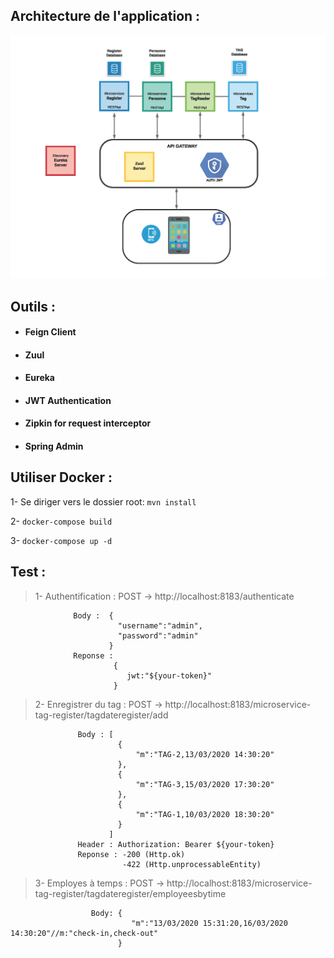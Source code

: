 ## Architecture de l'application : 

  ![Architecture](https://github.com/alilou1998/NFC_Architecture_Microservices/blob/master/NFC%20Microservices_Architecture_2.png)

## Outils :

- #### Feign Client
- #### Zuul 
- #### Eureka
- #### JWT Authentication
- #### Zipkin for request interceptor
- #### Spring Admin

## Utiliser Docker : 
  
  1- Se diriger vers le dossier root: `mvn install`

  2- `docker-compose build`

  3- `docker-compose up -d`

## Test : 

  > 1- Authentification : POST -> http://localhost:8183/authenticate

                  Body :  {
                            "username":"admin",
                            "password":"admin"
                          }
                  Reponse :
                           {
                              jwt:"${your-token}"
                           }

  > 2- Enregistrer du tag : POST -> http://localhost:8183/microservice-tag-register/tagdateregister/add

                   Body : [
                            {
                                "m":"TAG-2,13/03/2020 14:30:20"
                            },
                            {
                                "m":"TAG-3,15/03/2020 17:30:20"
                            },
                            {
                                "m":"TAG-1,10/03/2020 18:30:20"
                            }
                          ]
                   Header : Authorization: Bearer ${your-token} 
                   Reponse : -200 (Http.ok)
                             -422 (Http.unprocessableEntity)

  > 3- Employes à temps : POST -> http://localhost:8183/microservice-tag-register/tagdateregister/employeesbytime 

                      Body: {
                               "m":"13/03/2020 15:31:20,16/03/2020 14:30:20"//m:"check-in,check-out"
                            }


  
                        
                        
                        
